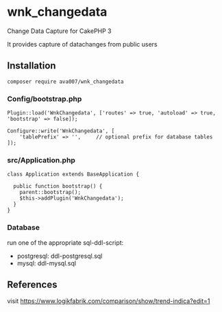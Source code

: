 # wnk_changedata
Change Data Capture for CakePHP 3

It provides capture of datachanges from public users


## Installation
``` shell
composer require ava007/wnk_changedata
```

### Config/bootstrap.php
```
Plugin::load('WnkChangedata', ['routes' => true, 'autoload' => true, 'bootstrap' => false]);

Configure::write('WnkChangedata', [
    'tablePrefix' => '',     // optional prefix for database tables
]);
```
### src/Application.php
```
class Application extends BaseApplication {

  public function bootstrap() {
    parent::bootstrap();
    $this->addPlugin('WnkChangedata');
  }
}
```
### Database

run one of the appropriate sql-ddl-script:
- postgresql:   ddl-postgresql.sql
- mysql:        ddl-mysql.sql



## References

visit https://www.logikfabrik.com/comparison/show/trend-indica?edit=1
